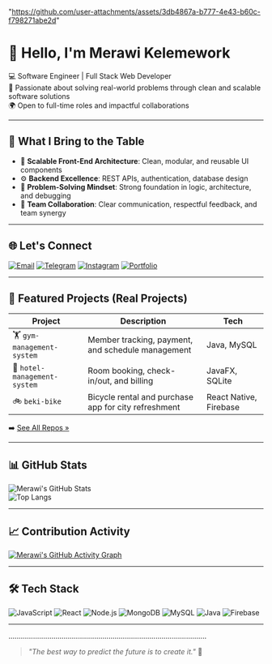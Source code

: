 "https://github.com/user-attachments/assets/3db4867a-b777-4e43-b60c-f798271abe2d"

# 👋 Hello, I'm Merawi Kelemework

💻 Software Engineer | Full Stack Web Developer  
🧠 Passionate about solving real-world problems through clean and scalable software solutions  
🌍 Open to full-time roles and impactful collaborations

---

## 💎 What I Bring to the Table

- 🚀 **Scalable Front-End Architecture**: Clean, modular, and reusable UI components  
- ⚙️ **Backend Excellence**: REST APIs, authentication, database design  
- 🧠 **Problem-Solving Mindset**: Strong foundation in logic, architecture, and debugging  
- 🤝 **Team Collaboration**: Clear communication, respectful feedback, and team synergy  

---

## 🌐 Let's Connect

[![Email](https://img.shields.io/badge/Email-D14836?style=for-the-badge&logo=gmail&logoColor=white)](mailto:youremail@example.com)
[![Telegram](https://img.shields.io/badge/Telegram-2CA5E0?style=for-the-badge&logo=telegram&logoColor=white)](https://t.me/sibuh0525)
[![Instagram](https://img.shields.io/badge/Instagram-E4405F?style=for-the-badge&logo=instagram&logoColor=white)](https://instagram.com/sibuh05)
[![Portfolio](https://img.shields.io/badge/Coming%20Soon-Portfolio-lightgrey?style=for-the-badge)](https://your-portfolio-link.com)

---

## 🚧 Featured Projects (Real Projects)

| Project | Description | Tech |
|--------|-------------|------|
| 🏋️ `gym-management-system` | Member tracking, payment, and schedule management | Java, MySQL |
| 🏨 `hotel-management-system` | Room booking, check-in/out, and billing | JavaFX, SQLite |
| 🚲 `beki-bike` | Bicycle rental and purchase app for city refreshment | React Native, Firebase |

➡️ [See All Repos »](https://github.com/merawi-hub?tab=repositories)

---

## 📊 GitHub Stats

![Merawi's GitHub Stats](https://github-readme-stats.vercel.app/api?username=merawi-hub&show_icons=true&theme=tokyonight)  
![Top Langs](https://github-readme-stats.vercel.app/api/top-langs/?username=merawi-hub&layout=compact&theme=tokyonight)

---

## 📈 Contribution Activity

[![Merawi's GitHub Activity Graph](https://github-readme-activity-graph.vercel.app/graph?username=merawi-hub&theme=tokyo-night)](https://github.com/merawi-hub)

---

## 🛠 Tech Stack

![JavaScript](https://img.shields.io/badge/-JavaScript-black?style=flat-square&logo=javascript)
![React](https://img.shields.io/badge/-React-black?style=flat-square&logo=react)
![Node.js](https://img.shields.io/badge/-Node.js-black?style=flat-square&logo=node.js)
![MongoDB](https://img.shields.io/badge/-MongoDB-black?style=flat-square&logo=mongodb)
![MySQL](https://img.shields.io/badge/-MySQL-black?style=flat-square&logo=mysql)
![Java](https://img.shields.io/badge/-Java-black?style=flat-square&logo=java)
![Firebase](https://img.shields.io/badge/-Firebase-black?style=flat-square&logo=firebase)

---

.................................................................................................

> _"The best way to predict the future is to create it."_ 🌱

